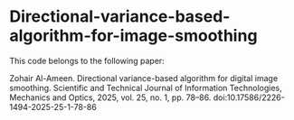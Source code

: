 # Directional-variance-based-algorithm-for-image-smoothing


This code belongs to the following paper:


Zohair Al-Ameen. Directional variance-based algorithm for digital image smoothing. Scientific and Technical Journal of Information Technologies, Mechanics and Optics, 2025, vol. 25, no. 1, pp. 78–86. doi:10.17586/2226-1494-2025-25-1-78-86
